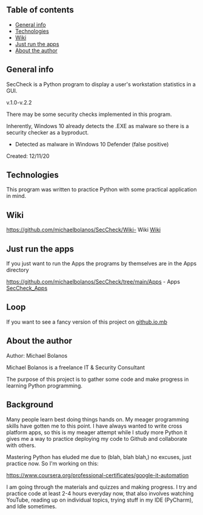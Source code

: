 ## Table of contents
* [General info](#general-info)
* [Technologies](#technologies)
* [Wiki](#wiki)
* [Just run the apps](#just-run-the-apps)
* [About the author](#about-the-author)

## General info
SecCheck is a Python program to display a user's workstation statistics in a GUI.

v.1.0-v.2.2

There may be some security checks implemented in this program.

Inherently, Windows 10 already detects the .EXE as malware so there is a security checker as a byproduct.

- Detected as malware in Windows 10 Defender (false positive)


Created:  12/11/20


## Technologies
This program was written to practice Python with some practical application in mind.


## Wiki

https://github.com/michaelbolanos/SecCheck/Wiki- Wiki
[Wiki](https://github.com/michaelbolanos/SecCheck/wiki)



## Just run the apps
If you just want to run the Apps the programs by themselves are in the Apps directory

https://github.com/michaelbolanos/SecCheck/tree/main/Apps - Apps
[SecCheck_Apps](https://github.com/michaelbolanos/SecCheck/tree/main/Apps)

## Loop
If you want to see a fancy version of this project on
[github.io.mb](https://michaelbolanos.github.io/SecCheck/)


## About the author


Author:   Michael Bolanos

Michael Bolanos is a freelance IT & Security Consultant

The purpose of this project is to gather some code and make progress in learning Python programming.

## Background

Many people learn best doing things hands on.  My meager programming skills have gotten me to this point.  I have always wanted to write cross platform apps, so this is my meager attempt while I study more Python it gives me a way to practice deploying my code to Github and collaborate with others.

Mastering Python has eluded me due to (blah, blah blah,) no excuses, just practice now.  So I'm working on this:

https://www.coursera.org/professional-certificates/google-it-automation

I am going through the materials and quizzes and making progress.  I try and practice code at least 2-4 hours everyday now, that also involves watching YouTube, reading up on individual topics, trying stuff in my IDE (PyCharm), and Idle sometimes.



